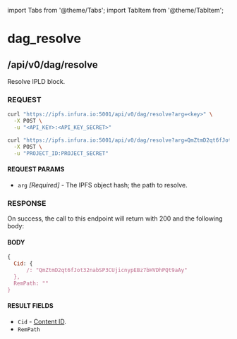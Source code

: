 import Tabs from '@theme/Tabs';
import TabItem from '@theme/TabItem';

# dag_resolve

## /api/v0/dag/resolve

Resolve IPLD block.

### REQUEST

<Tabs>
  <TabItem value="Syntax" label="Syntax" default>

```bash
curl "https://ipfs.infura.io:5001/api/v0/dag/resolve?arg=<key>" \
  -X POST \
  -u "<API_KEY>:<API_KEY_SECRET>"
```

  </TabItem>
  <TabItem value="Example" label="Example" >

```bash
curl "https://ipfs.infura.io:5001/api/v0/dag/resolve?arg=QmZtmD2qt6fJot32nabSP3CUjicnypEBz7bHVDhPQt9aAy" \
  -X POST \
  -u "PROJECT_ID:PROJECT_SECRET"
```

  </TabItem>
</Tabs>

#### REQUEST PARAMS

- `arg` _\[Required]_ - The IPFS object hash; the path to resolve.

### RESPONSE

On success, the call to this endpoint will return with 200 and the following body:

#### BODY

```js
{
  Cid: {
      /: "QmZtmD2qt6fJot32nabSP3CUjicnypEBz7bHVDhPQt9aAy"
  },
  RemPath: ""
}
```

#### RESULT FIELDS

- `Cid` - [Content ID](https://github.com/multiformats/cid).
- `RemPath`
